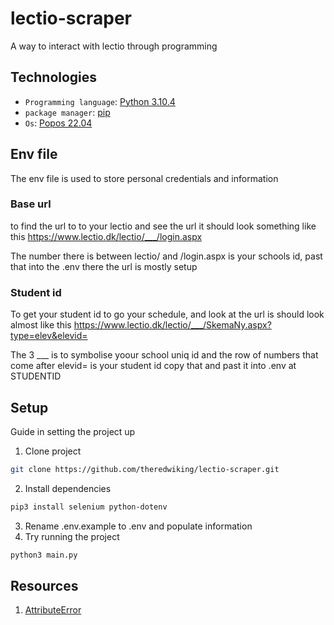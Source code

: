 # lectio-scraper
A way to interact with lectio through programming

## Technologies
- `Programming language`: [Python 3.10.4](https://www.python.org/downloads/)
- `package manager`: [pip]()
- `Os`: [Popos 22.04](https://pop.system76.com/)

## Env file
The env file is used to store personal credentials and information

### Base url
to find the url to to your lectio and see the url it should look something like this https://www.lectio.dk/lectio/___/login.aspx

The number there is between lectio/ and /login.aspx is your schools id, past that into the .env there the url is mostly setup

### Student id
To get your student id to go your schedule, and look at the url is should look almost like this https://www.lectio.dk/lectio/___/SkemaNy.aspx?type=elev&elevid= 

The 3 ___ is to symbolise yoour school uniq id and the row of numbers that come after elevid= is your student id copy that and past it into .env at STUDENTID


## Setup
Guide in setting the project up

1. Clone project 
```bash
git clone https://github.com/theredwiking/lectio-scraper.git
```
2. Install dependencies 
```bash 
pip3 install selenium python-dotenv
```
3. Rename .env.example to .env and populate information
4. Try running the project
```bash 
python3 main.py
```

## Resources
1. [AttributeError](https://pythoninoffice.com/fixing-attributeerror-webdriver-object-has-no-attribute-find_element_by_xpath/)
